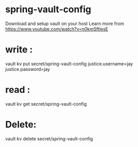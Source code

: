 # spring-vault-config
Download and setup vault on your host
Learn more from https://www.youtube.com/watch?v=n0kmSftlesE

# write : 
vault kv put secret/spring-vault-config justice.username=jay justice.password=jay

# read : 
vault kv get secret/spring-vault-config

# Delete: 
vault kv delete secret/spring-vault-config
